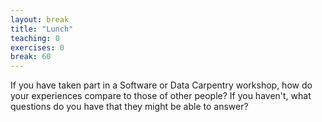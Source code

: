```yaml
---
layout: break
title: "Lunch"
teaching: 0
exercises: 0
break: 60
---
```


If you have taken part in a Software or Data Carpentry workshop,
how do your experiences compare to those of other people?
If you haven't,
what questions do you have that they might be able to answer?
